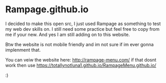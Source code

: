 # Rampage.github.io

I decided to make this open src, I just used Rampage as something to test my web dev skills on. I still need some practice but feel free to copy from me if your new. And yes I am still adding on to this website. 

Btw the website is not mobile friendly and im not sure if im ever gonna implenment that.

You can veiw the website here: http://rampage-menu.com/ if that dosnt work then use https://totallynotluna1.github.io/RampageMenu.github.io/

:)
